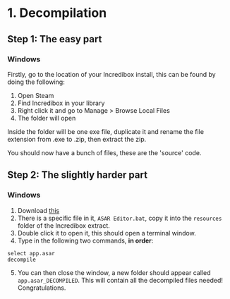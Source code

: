 # 1. Decompilation

## Step 1: The easy part

### Windows
Firstly, go to the location of your Incredibox install, this can be found by doing the following:
1. Open Steam
2. Find Incredibox in your library
3. Right click it and go to Manage > Browse Local Files
4. The folder will open

Inside the folder will be one exe file, duplicate it and rename the file extension from .exe to .zip, then extract the zip.

You should now have a bunch of files, these are the 'source' code.

## Step 2: The slightly harder part

### Windows
1. Download [this](https://github.com/vlOd2/ASAREditor/archive/refs/heads/main.zip)
2. There is a specific file in it, `ASAR Editor.bat`, copy it into the `resources` folder of the Incredibox extract.
3. Double click it to open it, this should open a terminal window.
4. Type in the following two commands, **in order**:
```
select app.asar
decompile
```
5. You can then close the window, a new folder should appear called `app.asar_DECOMPILED`. This will contain all the decompiled files needed! Congratulations.
